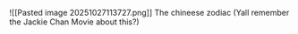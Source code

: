 

![[Pasted image 20251027113727.png]]
The chineese zodiac (Yall remember the Jackie Chan Movie about this?)

